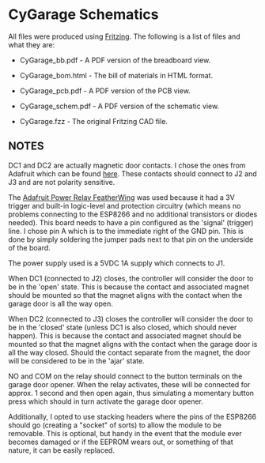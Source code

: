 # CyGarage Schematics

All files were produced using [Fritzing](https://fritzing.org/home/). The following is a list of files and what they are:

- CyGarage_bb.pdf - A PDF version of the breadboard view.

- CyGarage_bom.html - The bill of materials in HTML format.

- CyGarage_pcb.pdf - A PDF version of the PCB view.

- CyGarage_schem.pdf - A PDF version of the schematic view.

- CyGarage.fzz - The original Fritzing CAD file.

## NOTES

DC1 and DC2 are actually magnetic door contacts. I chose the ones from Adafruit which can be found [here](https://www.adafruit.com/product/375?gclid=EAIaIQobChMI59zX7pOo4wIVE4zICh2WnAJ3EAQYASABEgKrYfD_BwE). These contacts should connect to J2 and J3 and are not polarity sensitive.

The [Adafruit Power Relay FeatherWing](https://www.adafruit.com/product/3191?gclid=EAIaIQobChMIyfvxycGo4wIVTfDACh0WFg4LEAAYASAAEgL4v_D_BwE) was used because it had a 3V trigger and built-in logic-level and protection circuitry (which means no problems connecting to the ESP8266 and no additional transistors or diodes needed). This board needs to have a pin configured as the 'signal' (trigger) line. I chose pin A which is to the immediate right of the GND pin. This is done by simply soldering the jumper pads next to that pin on the underside of the board.

The power supply used is a 5VDC 1A supply which connects to J1.

When DC1 (connected to J2) closes, the controller will consider the door to be in the 'open' state. This is because the contact and associated magnet should be mounted so that the magnet aligns with the contact when the garage door is all the way open.

When DC2 (connected to J3) closes the controller will consider the door to be in the 'closed' state (unless DC1 is also closed, which should never happen). This is because the contact and associated magnet should be mounted so that the magnet aligns with the contact when the garage door is all the way closed. Should the contact separate from the magnet, the door will be considered to be in the 'ajar' state.

NO and COM on the relay should connect to the button terminals on the garage door opener. When the relay activates, these will be connected for approx. 1 second and then open again, thus simulating a momentary button press which should in turn activate the garage door opener.

Additionally, I opted to use stacking headers where the pins of the ESP8266 should go (creating a "socket" of sorts) to allow the module to be removable. This is optional, but handy in the event that the module ever becomes damaged or if the EEPROM wears out, or something of that nature, it can be easily replaced.
